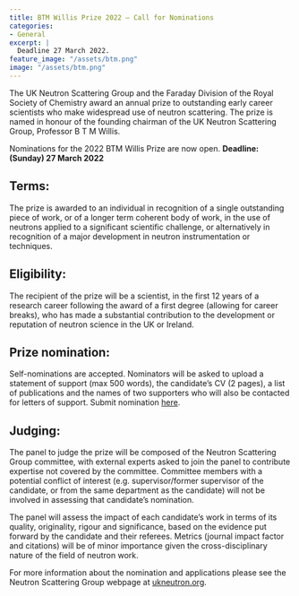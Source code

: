 ```yaml
---
title: BTM Willis Prize 2022 – Call for Nominations
categories:
- General
excerpt: |
  Deadline 27 March 2022.
feature_image: "/assets/btm.png"
image: "/assets/btm.png"
---
```


The UK Neutron Scattering Group and the Faraday Division of the Royal Society of Chemistry award an annual prize to outstanding early career scientists who make widespread use of neutron scattering. The prize is named in honour of the founding chairman of the UK Neutron Scattering Group, Professor B T M Willis.

Nominations for the 2022 BTM Willis Prize are now open.  **Deadline: (Sunday) 27 March 2022**

## Terms: 
The prize is awarded to an individual in recognition of a single outstanding piece of work, or of a longer term coherent body of work, in the use of neutrons applied to a significant scientific challenge, or alternatively in recognition of a major development in neutron instrumentation or techniques.

## Eligibility: 
The recipient of the prize will be a scientist, in the first 12 years of a research career following the award of a first degree (allowing for career breaks), who has made a substantial contribution to the development or reputation of neutron science in the UK or Ireland.
 
## Prize nomination:
Self-nominations are accepted.   Nominators will be asked to upload a statement of support (max 500 words), the candidate’s CV (2 pages), a list of publications and the names of two supporters who will also be contacted for letters of support. Submit nomination [here](https://www.smartsurvey.co.uk/s/NSG-BTM-Willis-Prize/). 

## Judging:
The panel to judge the prize will be composed of the Neutron Scattering Group committee, with external experts asked to join the panel to contribute expertise not covered by the committee. Committee members with a potential conflict of interest (e.g. supervisor/former supervisor of the candidate, or from the same department as the candidate) will not be involved in assessing that candidate’s nomination.

The panel will assess the impact of each candidate’s work in terms of its quality, originality, rigour and significance, based on the evidence put forward by the candidate and their referees.  Metrics (journal impact factor and citations) will be of minor importance given the cross-disciplinary nature of the field of neutron work.



For more information about the nomination and applications please see the Neutron Scattering Group webpage at [ukneutron.org](https:/ukneutron.org).
